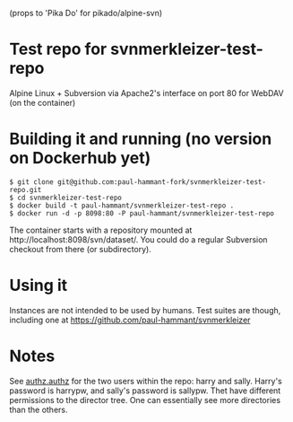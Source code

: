 (props to 'Pika Do' for pikado/alpine-svn)

# Test repo for svnmerkleizer-test-repo

Alpine Linux + Subversion via Apache2's interface on port 80 for WebDAV (on the container)

# Building it and running (no version on Dockerhub yet)

```
$ git clone git@github.com:paul-hammant-fork/svnmerkleizer-test-repo.git
$ cd svnmerkleizer-test-repo
$ docker build -t paul-hammant/svnmerkleizer-test-repo .
$ docker run -d -p 8098:80 -P paul-hammant/svnmerkleizer-test-repo
```

The container starts with a repository mounted at http://localhost:8098/svn/dataset/. You could do a regular Subversion checkout 
from there (or subdirectory).

# Using it

Instances are not intended to be used by humans. Test suites are though, including one at https://github.com/paul-hammant/svnmerkleizer

# Notes

See [authz.authz](authz.authz) for the two users within the repo: harry and sally. Harry's password is harrypw, and sally's password is sallypw. Thet have different permissions to the director tree. One can essentially see more directories than the others.

